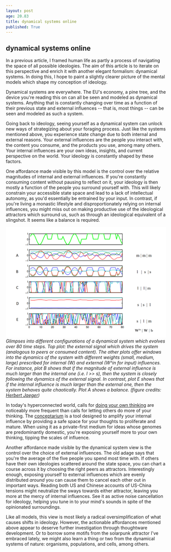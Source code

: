 ```yaml
---
layout: post
age: 20.83
title: dynamical systems online
published: True
---
```


## dynamical systems online

In a previous article, I framed human life as partly a process of navigating the space of all possible ideologies. The aim of this article is to iterate on this perspective and enrich it with another elegant formalism: dynamical systems. In doing this, I hope to paint a slightly clearer picture of the mental models which shape my conception of ideology.

Dynamical systems are everywhere. The EU's economy, a pine tree, and the device you're reading this on can all be seen and modeled as dynamical systems. Anything that is constantly changing over time as a function of their previous state and external influences -- that is, most things -- can be seen and modeled as such a system.

Going back to ideology, seeing yourself as a dynamical system can unlock new ways of strategizing about your foraging process. Just like the systems mentioned above, you experience state change due to both internal and external reasons. Your external influences are the people you interact with, the content you consume, and the products you use, among many others. Your internal influences are your own ideas, insights, and current perspective on the world. Your ideology is constantly shaped by these factors.

One affordance made visible by this model is the control over the relative magnitudes of internal and external influences. If you're constantly consuming content without pausing to reflect on it, your ideology is then mostly a function of the people you surround yourself with. This will likely constrain your accessible state space and lead to a lack of intellectual autonomy, as you'd essentially be entrained by your input. In contrast, if you're living a monastic lifestyle and disproportionately relying on internal influences, you might miss out on making productive use of the ideological attractors which surround us, such as through an ideological equivalent of a slingshot. It seems like a balance is required.

![](/assets/img/ds.png)
_Glimpses into different configurations of a dynamical system which evolves over 80 time steps. Top plot: the external signal which drives the system (analogous to peers or consumed content). The other plots offer windows into the dynamics of the system with different weights (small, medium, large) prescribed for internal (W) and external (W^in for input) influences. For instance, plot B shows that if the magnitude of external influence is much larger than the internal one (i.e. l >> s), then the system is closely following the dynamics of the external signal. In contrast, plot E shows that if the internal influence is much larger than the external one, then the system behaves quite chaotically. Plot A shows a balance. (figure credits: [Herbert Jaeger](https://www.ai.rug.nl/minds/uploads/LN_NN_RUG.pdf?page=56))_

In today's hyperconnected world, calls for [doing your own thinking](https://notes.andymatuschak.org/Do_your_own_thinking) are noticeably more frequent than calls for letting others do more of your thinking. The [conceptarium](https://psionica.org/tools/conceptarium/) is a tool designed to amplify your internal influence by providing a safe space for your thoughts to proliferate and mature. When using it as a private-first medium for ideas whose genomes are predominantly domestic, you're exposing yourself more to your own thinking, tipping the scales of influence.

Another affordance made visible by the dynamical system view is the control over the choice of external influences. The old adage says that you're the average of the five people you spend most time with. If others have their own ideologies scattered around the state space, you can chart a course across it by choosing the right peers as attractors. Interestingly enough, exposing yourself to external influences which are evenly distributed _around_ you can cause them to cancel each other out in important ways. Reading both US and Chinese accounts of US-China tensions might neutralize the sways towards either attractor, leaving you more at the mercy of internal influences. See it as active noise cancellation for ideology, helping you tune in to your mind's sounds in spite of the opinionated surroundings.

Like all models, this view is most likely a radical oversimplification of what causes shifts in ideology. However, the actionable affordances mentioned above appear to deserve further investigation through thoughtware development. Or to borrow some motifs from the solarpunk attractor I've embraced lately, we might also learn a thing or two from the dynamical systems of nature: organisms, populations, and cells, among others.
